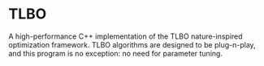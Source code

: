 # TLBO

A high-performance C++ implementation of the TLBO nature-inspired optimization framework.
TLBO algorithms are designed to be plug-n-play, and this program is no exception: no need for parameter tuning.

